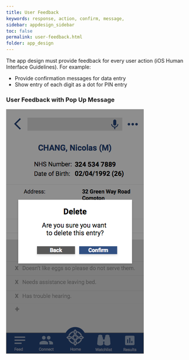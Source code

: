 ```yaml
---
title: User Feedback   
keywords: response, action, confirm, message,
sidebar: appdesign_sidebar
toc: false
permalink: user-feedback.html
folder: app_design 
---
```


The app design must provide feedback for every user action (iOS Human Interface Guidelines). For example:

* Provide confirmation messages for data entry
* Show entry of each digit as a dot for PIN entry

### User Feedback with Pop Up Message

<img class="img-responsive img-thumbnail" alt="" src="/images/examples/design-standards-user-interaction-feedback.png">
